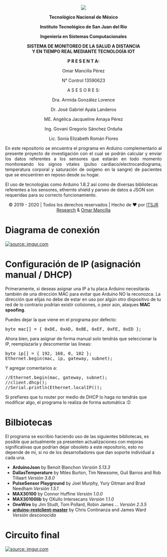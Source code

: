 <p align="center"><img src="https://sites.google.com/site/ecoblockitsjr2012/_/rsrc/1467088772182/general-information/la-empresa/Logo_ITSJR_-_Completo.jpg?height=282&width=264"></p>

<p align="center"><b>Tecnológico Nacional de México</b></p>

<p align="center"><b>Instituto Tecnológico de San Juan del Río</b></p>

<p align="center"><b>Ingeniería en Sistemas Computacionales</b></p>

<p align="center"><b>SISTEMA DE MONITOREO DE LA SALUD A DISTANCIA <br> Y EN TIEMPO REAL MEDIANTE TECNOLOGÍA IOT</b></p>

<p align="center"><b>P R E S E N T A:</b></p>

<p align="center">Omar Mancilla Pérez</p>
<p align="center">N° Control 13590623</p>

<p align="center">A S E S O R E S:</p>
<p align="center">Dra. Armida González Lorence</p>
<p align="center">Dr. José Gabriel Ayala Landeros</p>
<p align="center">ME. Angélica Jacqueline Amaya Pérez</p>
<p align="center">Ing. Govani Gregorio Sánchez Orduña</p>
<p align="center">Lic. Sonia Elizabeth Román Flores</p>

<p align="justify">En este repositorio se encuentra el programa en Arduino complementario al presente proyecto de investigación con el cual se podrán calcular y enviar los datos referentes a los sensores que estarán
en todo momento monitoreando los signos vitales (pulso cardiaco/electrocardiograma, temperatura corporal y saturación de oxígeno en la sangre) de pacientes que se encuentren en reposo desde su hogar.

El uso de tecnologías como Arduino 1.8.2 así como de diversas bibliotecas referentes a los sensores, ethernte shield y parseo de datos a JSON son requeridas para su correcto funcionamiento.</p>

<p align="center">© 2019 - 2020 | Todos los derechos reservados | Hecho de ♥ por <a href="https://www.itsanjuan.edu.mx" target="_blank">ITSJR Research</a> & <a href="https://www.omar-mancilla.tech" target="_blank">Omar Mancilla</a></p>

<h1>Diagrama de conexión</h1>

<a href="https://imgur.com/qirui79"><img src="https://i.imgur.com/qirui79.png" title="source: imgur.com" /></a>

<h1>Configuración de IP (asignación manual / DHCP)</h1>

<p>Primeramente, si deseas asignar una IP a tu placa Arduino necesitarás también de una dirección MAC para evitar que Arduino NO la reconozca. La dirección que elijas no debe de estar en uso por algún otro dispositivo de tu red de lo contrario podrían existir colisiones, o peor aún, ataques <b>MAC spoofing</b>.</p>

<p>Puedes dejar la que viene en el programa por defecto:</p>
<pre>byte mac[] = { 0xDE, 0xAD, 0xBE, 0xEF, 0xFE, 0xED };</pre>

<p>Ahora bien, para asignar de forma manual solo tendrás que seleccionar la IP, reemplazarla y descomentar las lineas:</p>

<pre>
byte ip[] = { 192, 168, 0, 102 };
Ethernet.begin(mac, ip, gateway, subnet);
</pre>

Y agregar comentarios a:

<pre>
//Ethernet.begin(mac, gateway, subnet);
//client.dhcp();
//Serial.println(Ethernet.localIP());
</pre>

Si prefieres que tu router por medio de DHCP lo haga no tendrás que modificar algo, el programa lo realiza de forma automática :D

<h1>Bilbiotecas</h1>

El programa se escribio haciendo uso de las siguientes bibliotecas, es posible que actualmente ya presenten actualizaciones con mejoras significativas que podrían dejar obsoleto a este repositorio, esto no depende de mi, si no de los desarrolladores que dan soporte individual a cada una.

<ul>
  <li><b>ArduinoJson</b> by Benoit Blanchon <i>Versión 5.13.3</i></li>
  <li><b>DallasTemperature</b> by Miles Burton, Tim Newsome, Guil Barros and Rob Tillaart <i>Versión 3.8.0</i></li>
  <li><b>PulseSensor Playground</b> by Joel Murphy, Yury Gitman and Brad Needham <i>Versión 1.5.1</i></li>
  <li><b>MAX30100</b> by Connor Huffine <i>Versión 1.0.0</i></li>
  <li><b>MAX30100lib</b> by OXullo Intersecans <i>Versión 1.1.0</i></li>
  <li><b>OneWire</b> by Jim Studt, Tom Pollard, Robin James ... <i>Versión 2.3.5</i></li>
  <li><b><a href="https://github.com/csquared/arduino-restclient">arduino-restclient-master</a></b> by Chris Continanza and James Ward <i>Versión desconocida</i></li>
</ul>

<h1>Circuito final</h1>

<a href="https://imgur.com/7dwghmL"><img src="https://i.imgur.com/7dwghmL.jpg" title="source: imgur.com" /></a>
